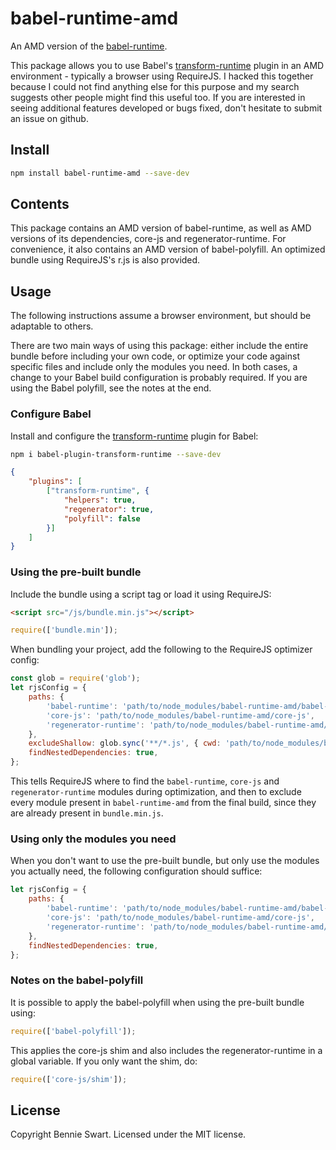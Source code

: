 # babel-runtime-amd
An AMD version of the [babel-runtime][babel-runtime].

This package allows you to use Babel's [transform-runtime][transform-runtime] plugin in an AMD environment - typically a browser using RequireJS.
I hacked this together because I could not find anything else for this purpose and my search suggests other people might find this useful too.
If you are interested in seeing additional features developed or bugs fixed, don't hesitate to submit an issue on github.

## Install

```bash
npm install babel-runtime-amd --save-dev
```

## Contents

This package contains an AMD version of babel-runtime, as well as AMD versions of its dependencies, core-js and regenerator-runtime. For convenience, it also contains an AMD version of babel-polyfill.
An optimized bundle using RequireJS's r.js is also provided.

## Usage

The following instructions assume a browser environment, but should be adaptable to others.

There are two main ways of using this package: either include the entire bundle before including your own code, or optimize your code against specific files and include only the modules you need.
In both cases, a change to your Babel build configuration is probably required.
If you are using the Babel polyfill, see the notes at the end.

### Configure Babel

Install and configure the [transform-runtime][transform-runtime] plugin for Babel:


```bash
npm i babel-plugin-transform-runtime --save-dev
```
```json
{
    "plugins": [
        ["transform-runtime", {
            "helpers": true,
            "regenerator": true,
            "polyfill": false
        }]
    ]
}
```

### Using the pre-built bundle

Include the bundle using a script tag or load it using RequireJS:
```html
<script src="/js/bundle.min.js"></script>
```
```js
require(['bundle.min']);
```

When bundling your project, add the following to the RequireJS optimizer config:
```js
const glob = require('glob');
let rjsConfig = {
    paths: {
        'babel-runtime': 'path/to/node_modules/babel-runtime-amd/babel-runtime',
        'core-js': 'path/to/node_modules/babel-runtime-amd/core-js',
        'regenerator-runtime': 'path/to/node_modules/babel-runtime-amd/regenerator-runtime',
    },
    excludeShallow: glob.sync('**/*.js', { cwd: 'path/to/node_modules/babel-runtime-amd' }).map(f => f.replace(/\.js$/, '')),
    findNestedDependencies: true,
};
```

This tells RequireJS where to find the `babel-runtime`, `core-js` and `regenerator-runtime` modules during optimization, and then to exclude every module present in `babel-runtime-amd` from the final build, since they are already present in `bundle.min.js`.

### Using only the modules you need

When you don't want to use the pre-built bundle, but only use the modules you actually need, the following configuration should suffice:
```js
let rjsConfig = {
    paths: {
        'babel-runtime': 'path/to/node_modules/babel-runtime-amd/babel-runtime',
        'core-js': 'path/to/node_modules/babel-runtime-amd/core-js',
        'regenerator-runtime': 'path/to/node_modules/babel-runtime-amd/regenerator-runtime',
    },
    findNestedDependencies: true,
};
```

### Notes on the babel-polyfill

It is possible to apply the babel-polyfill when using the pre-built bundle using:
```js
require(['babel-polyfill']);
```
This applies the core-js shim and also includes the regenerator-runtime in a global variable.
If you only want the shim, do:
```js
require(['core-js/shim']);
```

## License

Copyright Bennie Swart.
Licensed under the MIT license.

[babel-runtime]: https://www.npmjs.com/package/babel-runtime
[transform-runtime]: https://babeljs.io/docs/plugins/transform-runtime/

